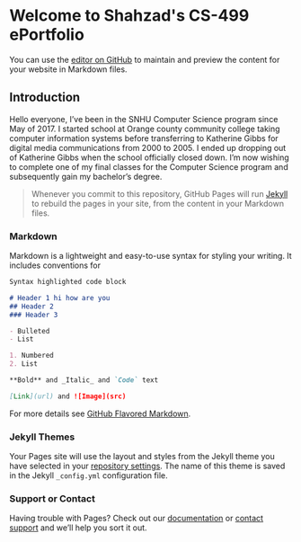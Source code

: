 # Welcome to Shahzad's CS-499 ePortfolio

You can use the [editor on GitHub](https://github.com/ShahzadSatarAlikhan/ShahzadSatarAlikhan/edit/gh-pages/index.md) to maintain and preview the content for your website in Markdown files.

## Introduction

Hello everyone, I’ve been in the SNHU Computer Science program since May of 2017. I started school at Orange county community college taking computer information systems before transferring to Katherine Gibbs for digital media communications from 2000 to 2005. I ended up dropping out of Katherine Gibbs when the school officially closed down. I’m now wishing to complete one of my final classes for the Computer Science program and subsequently gain my bachelor’s degree.


> Whenever you commit to this repository, GitHub Pages will run [Jekyll](https://jekyllrb.com/) to rebuild the pages in your site, from the content in your Markdown files.









### Markdown

Markdown is a lightweight and easy-to-use syntax for styling your writing. It includes conventions for

```markdown
Syntax highlighted code block

# Header 1 hi how are you
## Header 2
### Header 3

- Bulleted
- List

1. Numbered
2. List

**Bold** and _Italic_ and `Code` text

[Link](url) and ![Image](src)
```

For more details see [GitHub Flavored Markdown](https://guides.github.com/features/mastering-markdown/).

### Jekyll Themes

Your Pages site will use the layout and styles from the Jekyll theme you have selected in your [repository settings](https://github.com/ShahzadSatarAlikhan/ShahzadSatarAlikhan/settings). The name of this theme is saved in the Jekyll `_config.yml` configuration file.

### Support or Contact

Having trouble with Pages? Check out our [documentation](https://docs.github.com/categories/github-pages-basics/) or [contact support](https://github.com/contact) and we’ll help you sort it out.
